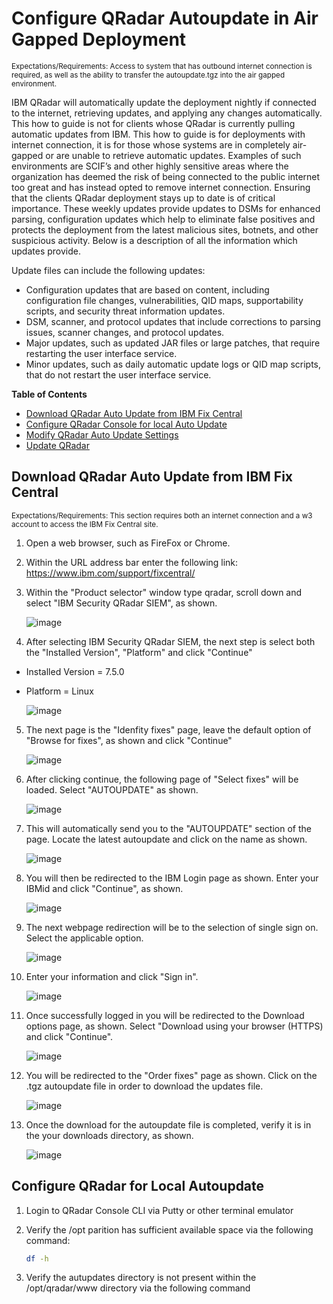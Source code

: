 # Configure QRadar Autoupdate in Air Gapped Deployment
<sub>Expectations/Requirements: Access to system that has outbound internet connection is required, as well as the ability to transfer the autoupdate.tgz into the air gapped environment.</sub>

IBM QRadar will automatically update the deployment nightly if connected to the internet, retrieving updates, and applying any changes automatically. This how to guide is not for clients whose QRadar is currently pulling automatic updates from IBM. This how to guide is for deployments with internet connection, it is for those whose systems are in completely air-gapped or are unable to retrieve automatic updates. Examples of such environments are SCIF’s and other highly sensitive areas where the organization has deemed the risk of being connected to the public internet too great and has instead opted to remove internet connection. Ensuring that the clients QRadar deployment stays up to date is of critical importance. These weekly updates provide updates to DSMs for enhanced parsing, configuration updates which help to eliminate false positives and protects the deployment from the latest malicious sites, botnets, and other suspicious activity. Below is a description of all the information which updates provide.


Update files can include the following updates:
* Configuration updates that are based on content, including configuration file changes, vulnerabilities, QID maps, supportability scripts, and security threat information updates.
* DSM, scanner, and protocol updates that include corrections to parsing issues, scanner changes, and protocol updates.
* Major updates, such as updated JAR files or large patches, that require restarting the user interface service.
* Minor updates, such as daily automatic update logs or QID map scripts, that do not restart the user interface service.

**Table of Contents**

  * [Download QRadar Auto Update from IBM Fix Central](#download-qradar-auto-update-from-ibm-fix-central)
  * [Configure QRadar Console for local Auto Update](#configure-qradar-console-for-loca-auto-update)
  * [Modify QRadar Auto Update Settings](#modify-qradar-auto-update-settings)
  * [Update QRadar](#update-qradar)

## Download QRadar Auto Update from IBM Fix Central
<sub>Expectations/Requirements: This section requires both an internet connection and a w3 account to access the IBM Fix Central site.</sub>

1. Open a web browser, such as FireFox or Chrome.

2. Within the URL address bar enter the following link: https://www.ibm.com/support/fixcentral/

3. Within the "Product selector" window type qradar, scroll down and select "IBM Security QRadar SIEM", as shown.

   ![image](https://github.com/clreyes16/IBM-QRadar-SIEM/assets/61694366/6e4be290-d3a4-4b1f-80be-c51566f50fc3)

4. After selecting IBM Security QRadar SIEM, the next step is select both the "Installed Version", "Platform" and click "Continue"

* Installed Version = 7.5.0
* Platform = Linux

   ![image](https://github.com/clreyes16/IBM-QRadar-SIEM/assets/61694366/27a0da5c-7090-45c0-9cae-be4513a7acee)

5. The next page is the "Idenfity fixes" page, leave the default option of "Browse for fixes", as shown and click "Continue"

   ![image](https://github.com/clreyes16/IBM-QRadar-SIEM/assets/61694366/d472361f-3177-4b7a-aae9-baa329e01ef1)

6. After clicking continue, the following page of "Select fixes" will be loaded. Select "AUTOUPDATE" as shown.

   ![image](https://github.com/clreyes16/IBM-QRadar-SIEM/assets/61694366/f061be25-97f9-4bff-817f-5ce05e0dc871)

7. This will automatically send you to the "AUTOUPDATE" section of the page. Locate the latest autoupdate and click on the name as shown.


   ![image](https://github.com/clreyes16/IBM-QRadar-SIEM/assets/61694366/6b26109f-36f5-42f7-85bc-2b41993f2e21)

8. You will then be redirected to the IBM Login page as shown. Enter your IBMid and click "Continue", as shown.

   ![image](https://github.com/clreyes16/IBM-QRadar-SIEM/assets/61694366/7960cb14-c1be-4035-858d-62e7b832fb00)

9. The next webpage redirection will be to the selection of single sign on. Select the applicable option.

   ![image](https://github.com/clreyes16/IBM-QRadar-SIEM/assets/61694366/cca828a8-8154-4f27-8f90-a1bf1bb97775)

10. Enter your information and click "Sign in".
    
    ![image](https://github.com/clreyes16/IBM-QRadar-SIEM/assets/61694366/b098feaa-1898-4c3e-883b-407201af9dce)

11. Once successfully logged in you will be redirected to the Download options page, as shown. Select "Download using your browser (HTTPS) and click "Continue".

    ![image](https://github.com/clreyes16/IBM-QRadar-SIEM/assets/61694366/7823c7df-1381-4c0a-a6a9-42d27b2fbe89)

12. You will be redirected to the "Order fixes" page as shown. Click on the .tgz autoupdate file in order to download the updates file.

    ![image](https://github.com/clreyes16/IBM-QRadar-SIEM/assets/61694366/09de87f4-76b7-494a-bee0-b9be4f64827a)


13. Once the download for the autoupdate file is completed, verify it is in the your downloads directory, as shown.

    ![image](https://github.com/clreyes16/IBM-QRadar-SIEM/assets/61694366/bbd21b36-4990-4bdb-88ff-0921d575b2f5)


## Configure QRadar for Local Autoupdate
1. Login to QRadar Console CLI via Putty or other terminal emulator

2. Verify the /opt parition has sufficient available space via the following command:

   ```bash
   df -h
   ```
3. Verify the autupdates directory is not present within the /opt/qradar/www directory via the following command


